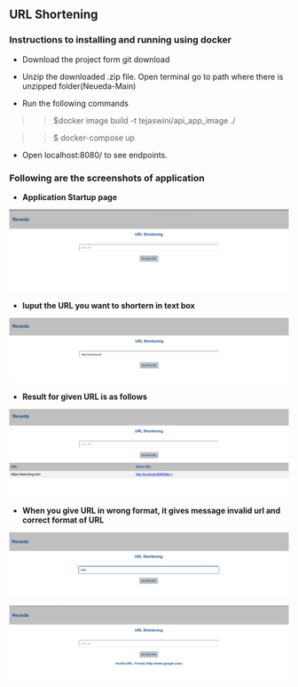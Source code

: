## URL Shortening ##
### Instructions to installing and running using docker ###

* Download the project form git download

* Unzip the downloaded .zip file. Open terminal go to path where there is unzipped folder(Neueda-Main)

* Run the following commands

>> $docker image build -t tejaswini/api_app_image ./

>> $ docker-compose up 

* Open localhost:8080/ to see endpoints. 

### Following are the screenshots of application ###

* **Application Startup page**

![alt text](https://github.com/tejaswinikale165/Test-pic-for-url-short/blob/main/Screenshot%202021-02-10%20at%2001.03.46.png)

* **Iuput the URL you want to shortern in text box**

![alt text](https://github.com/tejaswinikale165/Test-pic-for-url-short/blob/main/Screenshot%202021-02-10%20at%2001.41.46.png)

* **Result for given URL is as follows**

![alt text](https://github.com/tejaswinikale165/Test-pic-for-url-short/blob/main/Screenshot%202021-02-10%20at%2001.44.19.png)

* **When you give URL in wrong format, it gives message invalid url and correct format of URL**

![alt text](https://github.com/tejaswinikale165/Test-pic-for-url-short/blob/main/Screenshot%202021-02-10%20at%2001.04.13.png)

![alt text](https://github.com/tejaswinikale165/Test-pic-for-url-short/blob/main/Screenshot%202021-02-10%20at%2001.04.45.png)


